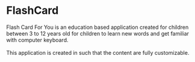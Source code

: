 # FlashCard
Flash Card For You is an education based application created for children between 3 to 12 years old for children to learn new words
and get  familiar with computer keyboard.<br/>
<br/>
This application is created in such that the content are fully customizable.
